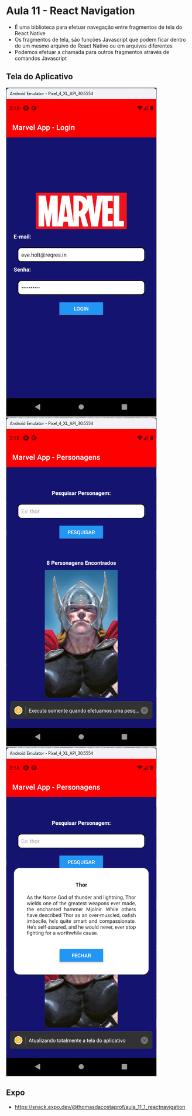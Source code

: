 # Aula 11 - React Navigation

- É uma biblioteca para efetuar navegação entre fragmentos de tela do React Native
- Os fragmentos de tela, são funções Javascript que podem ficar dentro de um mesmo arquivo do React Native ou em arquivos diferentes
- Podemos efetuar a chamada para outros fragmentos através de comandos Javascript

## Tela do Aplicativo

![Tela](screen1.png) ![Tela](screen2.png) ![Tela](screen3.png)

## Expo

- https://snack.expo.dev/@thomasdacostaprof/aula_11_1_reactnavigation
